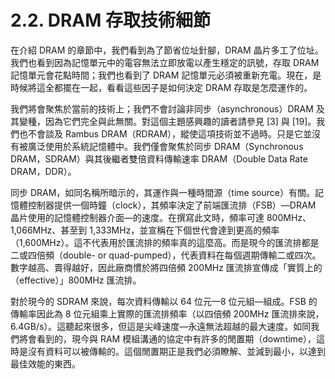 # 2.2. DRAM 存取技術細節

在介紹 DRAM 的章節中，我們看到為了節省位址針腳，DRAM 晶片多工了位址。我們也看到因為記憶單元中的電容無法立即放電以產生穩定的訊號，存取 DRAM 記憶單元會花點時間；我們也看到了 DRAM 記憶單元必須被重新充電。現在，是時候將這全都擺在一起，看看這些因子是如何決定 DRAM 存取是怎麼運作的。

我們將會聚焦於當前的技術上；我們不會討論非同步（asynchronous）DRAM 及其變種，因為它們完全與此無關。對這個主題感興趣的讀者請參見 [3] 與 [19]。我們也不會談及 Rambus DRAM（RDRAM），縱使這項技術並不過時。只是它並沒有被廣泛使用於系統記憶體中。我們僅會聚焦於同步 DRAM（Synchronous DRAM，SDRAM）與其後繼者雙倍資料傳輸速率 DRAM（Double Data Rate DRAM，DDR）。

同步 DRAM，如同名稱所暗示的，其運作與一種時間源（time source）有關。記憶體控制器提供一個時鐘（clock），其頻率決定了前端匯流排（FSB）––DRAM 晶片使用的記憶體控制器介面––的速度。在撰寫此文時，頻率可達 800MHz、1,066MHz、甚至到 1,333MHz，並宣稱在下個世代會達到更高的頻率（1,600MHz）。這不代表用於匯流排的頻率真的這麼高。而是現今的匯流排都是二或四倍頻（double- or quad-pumped），代表資料在每個週期傳輸二或四次。數字越高、賣得越好，因此廠商慣於將四倍頻 200MHz 匯流排宣傳成「實質上的（effective）」800MHz 匯流排。

對於現今的 SDRAM 來說，每次資料傳輸以 64 位元––8 位元組––組成。FSB 的傳輸率因此為 8 位元組乘上實際的匯流排頻率（以四倍頻 200MHz 匯流排來說，6.4GB/s）。這聽起來很多，但這是尖峰速度––永遠無法超越的最大速度。如同我們將會看到的，現今與 RAM 模組溝通的協定中有許多的閒置期（downtime），這時是沒有資料可以被傳輸的。這個閒置期正是我們必須瞭解、並減到最小，以達到最佳效能的東西。

